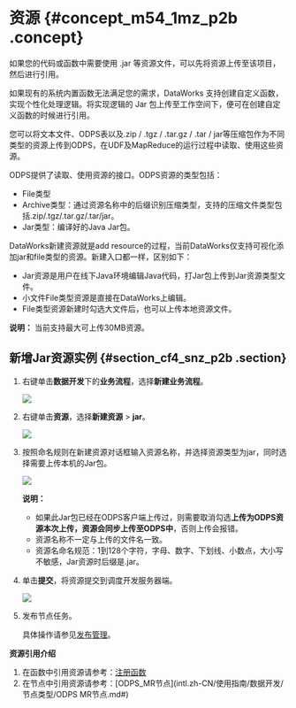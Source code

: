 # 资源 {#concept_m54_1mz_p2b .concept}

如果您的代码或函数中需要使用 .jar 等资源文件，可以先将资源上传至该项目，然后进行引用。

如果现有的系统内置函数无法满足您的需求，DataWorks 支持创建自定义函数，实现个性化处理逻辑。将实现逻辑的 Jar 包上传至工作空间下，便可在创建自定义函数的时候进行引用。

您可以将文本文件、ODPS表以及.zip / .tgz / .tar.gz / .tar / jar等压缩包作为不同类型的资源上传到ODPS，在UDF及MapReduce的运行过程中读取、使用这些资源。

ODPS提供了读取、使用资源的接口。ODPS资源的类型包括：

-   File类型
-   Archive类型：通过资源名称中的后缀识别压缩类型，支持的压缩文件类型包括.zip/.tgz/.tar.gz/.tar/jar。
-   Jar类型：编译好的Java Jar包。

DataWorks新建资源就是add resource的过程，当前DataWorks仅支持可视化添加jar和file类型的资源。新建入口都一样，区别如下：

-   Jar资源是用户在线下Java环境编辑Java代码，打Jar包上传到Jar资源类型文件。
-   小文件File类型资源是直接在DataWorks上编辑。
-   File类型资源新建时勾选大文件后，也可以上传本地资源文件。

**说明：** 当前支持最大可上传30MB资源。

## 新增Jar资源实例 {#section_cf4_snz_p2b .section}

1.  右键单击**数据开发**下的**业务流程**，选择**新建业务流程**。

    ![](http://static-aliyun-doc.oss-cn-hangzhou.aliyuncs.com/assets/img/16292/15403747537651_zh-CN.png)

2.  右键单击**资源**，选择**新建资源** \> **jar**。

    ![](http://static-aliyun-doc.oss-cn-hangzhou.aliyuncs.com/assets/img/16306/154037475310247_zh-CN.png)

3.  按照命名规则在新建资源对话框输入资源名称，并选择资源类型为jar，同时选择需要上传本机的Jar包。

    ![](http://static-aliyun-doc.oss-cn-hangzhou.aliyuncs.com/assets/img/16294/15403747537721_zh-CN.png)

    **说明：** 

    -   如果此Jar包已经在ODPS客户端上传过，则需要取消勾选**上传为ODPS资源本次上传，资源会同步上传至ODPS中**，否则上传会报错。
    -   资源名称不一定与上传的文件名一致。
    -   资源名命名规范：1到128个字符，字母、数字、下划线、小数点，大小写不敏感，Jar资源时后缀是.jar。
4.  单击**提交**，将资源提交到调度开发服务器端。

    ![](http://static-aliyun-doc.oss-cn-hangzhou.aliyuncs.com/assets/img/16294/15403747537722_zh-CN.png)

5.  发布节点任务。

    具体操作请参见[发布管理](intl.zh-CN/使用指南/数据开发/界面功能/发布管理.md#)。


**资源引用介绍**

1.  在函数中引用资源请参考：[注册函数](intl.zh-CN/使用指南/数据开发/业务流程/注册函数.md#)
2.  在节点中引用资源请参考：[ODPS\_MR节点](intl.zh-CN/使用指南/数据开发/节点类型/ODPS MR节点.md#)

